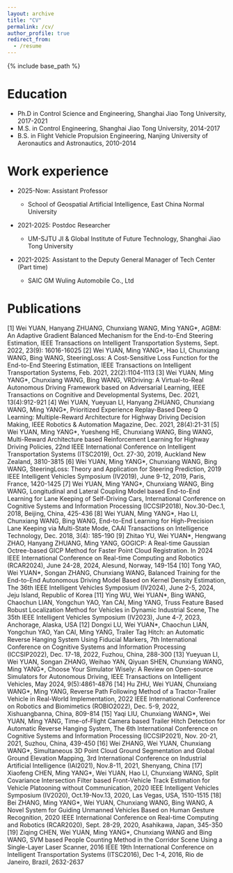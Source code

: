 ```yaml
---
layout: archive
title: "CV"
permalink: /cv/
author_profile: true
redirect_from:
  - /resume
---
```


{% include base_path %}

Education
======
* Ph.D in Control Science and Engineering, Shanghai Jiao Tong University, 2017-2021
* M.S. in Control Engineering, Shanghai Jiao Tong University, 2014-2017
* B.S. in Flight Vehicle Propulsion Engineering, Nanjing University of Aeronautics and Astronautics, 2010-2014

Work experience
======

* 2025-Now: Assistant Professor
  * School of Geospatial Artificial Intelligence, East China Normal University

* 2021-2025: Postdoc Researcher
  * UM-SJTU JI & Global Institute of Future Technology, Shanghai Jiao Tong University


* 2021-2025: Assistant to the Deputy General Manager of Tech Center (Part time)
  * SAIC GM Wuling Automobile Co., Ltd
  

<!-- * Summer 2015: Research Assistant
  * GitHub University
  * Duties included: Tagging issues
  * Supervisor: Professor Git -->
  
<!-- Skills
======
* Skill 1
* Skill 2
  * Sub-skill 2.1
  * Sub-skill 2.2
  * Sub-skill 2.3
* Skill 3 -->

Publications
======
[1] Wei YUAN, Hanyang ZHUANG, Chunxiang WANG, Ming YANG*, AGBM: An Adaptive Gradient Balanced Mechanism for the End-to-End Steering Estimation, IEEE Transactions on Intelligent Transportation Systems, Sept. 2022, 23(9): 16016-16025
[2] Wei YUAN, Ming YANG*, Hao LI, Chunxiang WANG, Bing WANG, SteeringLoss: A Cost-Sensitive Loss Function for the End-to-End Steering Estimation, IEEE Transactions on Intelligent Transportation Systems, Feb. 2021, 22(2):1104-1113
[3] Wei YUAN, Ming YANG*, Chunxiang WANG, Bing WANG, VRDriving: A Virtual-to-Real Autonomous Driving Framework based on Adversarial Learning, IEEE Transactions on Cognitive and Developmental Systems, Dec. 2021, 13(4):912-921
[4] Wei YUAN, Yueyuan LI, Hanyang ZHUANG, Chunxiang WANG, Ming YANG*, Prioritized Experience Replay-Based Deep Q Learning: Multiple-Reward Architecture for Highway Driving Decision Making, IEEE Robotics & Automation Magazine, Dec. 2021, 28(4):21-31
[5] Wei YUAN, Ming YANG*, Yuesheng HE, Chunxiang WANG, Bing WANG, Multi-Reward Architecture based Reinforcement Learning for Highway Driving Policies, 22nd IEEE International Conference on Intelligent Transportation Systems (ITSC2019), Oct. 27-30, 2019, Auckland New Zealand, 3810-3815
[6] Wei YUAN, Ming YANG*, Chunxiang WANG, Bing WANG, SteeringLoss: Theory and Application for Steering Prediction, 2019 IEEE Intelligent Vehicles Symposium (IV2019), June 9-12, 2019, Paris, France, 1420-1425
[7] Wei YUAN, Ming YANG*, Chunxiang WANG, Bing WANG, Longitudinal and Lateral Coupling Model based End-to-End Learning for Lane Keeping of Self-Driving Cars, International Conference on Cognitive Systems and Information Processing (ICCSIP2018), Nov.30-Dec.1, 2018, Beijing, China, 425-436
[8] Wei YUAN, Ming YANG*, Hao LI, Chunxiang WANG, Bing WANG, End-to-End Learning for High-Precision Lane Keeping via Multi-State Mode, CAAI Transactions on Intelligence Technology, Dec. 2018, 3(4): 185-190
[9] Zhitao YU, Wei YUAN*, Hengwang ZHAO, Hanyang ZHUANG, Ming YANG, GOGICP: A Real-time Gaussian Octree-based GICP Method for Faster Point Cloud Registration. In 2024 IEEE International Conference on Real-time Computing and Robotics (RCAR2024), June 24-28, 2024, Alesund, Norway, 149-154
[10] Tong YAO, Wei YUAN*, Songan ZHANG, Chunxiang WANG, Balanced Training for the End-to-End Autonomous Driving Model Based on Kernel Density Estimation, The 36th IEEE Intelligent Vehicles Symposium (IV2024),  June 2-5, 2024, Jeju Island, Republic of Korea
[11] Ying WU, Wei YUAN*, Bing WANG, Chaochun LIAN, Yongchun YAO, Yan CAI, Ming YANG, Truss Feature Based Robust Localization Method for Vehicles in Dynamic Industrial Scene, The 35th IEEE Intelligent Vehicles Symposium (IV2023), June 4-7, 2023, Anchorage, Alaska, USA
[12] Dongxi LU, Wei YUAN*, Chaochun LIAN, Yongchun YAO, Yan CAI, Ming YANG, Trailer Tag Hitch: an Automatic Reverse Hanging System Using Fiducial Markers, 7th International Conference on Cognitive Systems and Information Processing (ICCSIP2022), Dec. 17-18, 2022, Fuzhou, China, 288-300
[13] Yueyuan LI, Wei YUAN, Songan ZHANG, Weihao YAN, Qiyuan SHEN, Chunxiang WANG, Ming YANG*, Choose Your Simulator Wisely: A Review on Open-source Simulators for Autonomous Driving, IEEE Transactions on Intelligent Vehicles, May 2024, 9(5):4861-4876
[14] Hu ZHU, Wei YUAN, Chunxiang WANG*, Ming YANG, Reverse Path Following Method of a Tractor-Trailer Vehicle in Real-World Implementation, 2022 IEEE International Conference on Robotics and Biomimetics (ROBIO2022), Dec. 5-9, 2022, Xishuangbanna, China, 809-814
[15] Yaqi LIU, Chunxiang WANG*, Wei YUAN, Ming YANG, Time-of-Flight Camera based Trailer Hitch Detection for Automatic Reverse Hanging System, The 6th International Conference on Cognitive Systems and Information Processing (ICCSIP2021), Nov. 20-21, 2021, Suzhou, China, 439-450
[16] Wei ZHANG, Wei YUAN, Chunxiang WANG*, Simultaneous 3D Point Cloud Ground Segmentation and Global Ground Elevation Mapping, 3rd International Conference on Industrial Artificial Intelligence (IAI2021), Nov.8-11, 2021, Shenyang, China
[17] Xiaofeng CHEN, Ming YANG*, Wei YUAN, Hao LI, Chunxiang WANG, Split Covariance Intersection Filter based Front-Vehicle Track Estimation for Vehicle Platooning without Communication, 2020 IEEE Intelligent Vehicles Symposium (IV2020), Oct.19-Nov.13, 2020, Las Vegas, USA, 1510-1515
[18] Bei ZHANG, Ming YANG*, Wei YUAN, Chunxiang WANG, Bing WANG, A Novel System for Guiding Unmanned Vehicles Based on Human Gesture Recognition, 2020 IEEE International Conference on Real-time Computing and Robotics (RCAR2020), Sept. 28-29, 2020, Asahikawa, Japan, 345-350
[19] Ziqing CHEN, Wei YUAN, Ming YANG*, Chunxiang WANG and Bing WANG, SVM based People Counting Method in the Corridor Scene Using a Single-Layer Laser Scanner, 2016 IEEE 19th International Conference on Intelligent Transportation Systems (ITSC2016), Dec 1-4, 2016, Rio de Janeiro, Brazil, 2632-2637


<!-- Publications
======
  <ul>{% for post in site.publications reversed %}
    {% include archive-single-cv.html %}
  {% endfor %}</ul> -->
  
<!-- Talks
======
  <ul>{% for post in site.talks reversed %}
    {% include archive-single-talk-cv.html  %}
  {% endfor %}</ul> -->
  
<!-- Teaching
======
  <ul>{% for post in site.teaching reversed %}
    {% include archive-single-cv.html %}
  {% endfor %}</ul> -->
  
<!-- Service and leadership
======
* Currently signed in to 43 different slack teams -->
